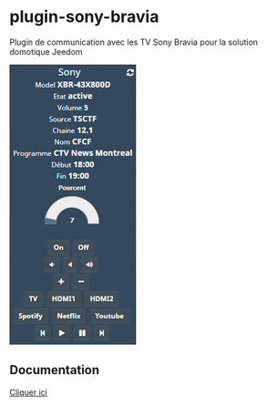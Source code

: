 # plugin-sony-bravia
Plugin de communication avec les TV Sony Bravia pour la solution domotique Jeedom

![sonybravia1](/docs/images/sonybravia_screenshot1.png)

## Documentation
[Cliquer ici](https://Jeedom-Plugins-Extra.github.io/plugin-sony-bravia/)
